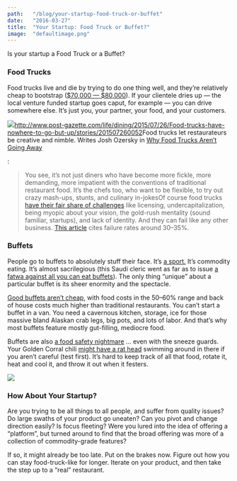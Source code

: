 ```yaml
---
path:	"/blog/your-startup-food-truck-or-buffet"
date:	"2016-03-27"
title:	"Your Startup: Food Truck or Buffet?"
image:	"defaultimage.png"
---
```


Is your startup a Food Truck or a Buffet?

### Food Trucks

Food trucks live and die by trying to do one thing well, and they’re relatively cheap to bootstrap ([$70,000 — $80,000](http://www.forbes.com/sites/investopedia/2012/09/27/the-cost-of-starting-a-food-truck/#440fea602930)). If your clientele dries up — the local venture funded startup goes caput, for example — you can drive somewhere else. It’s just you, your partner, your food, and your customers.

![](/images/0*1mV9tajvoGXrqxH1.)<http://www.post-gazette.com/life/dining/2015/07/26/Food-trucks-have-nowhere-to-go-but-up/stories/201507260052>Food trucks let restaurateurs be creative and nimble. Writes Josh Ozersky in [Why Food Trucks Aren’t Going Away](http://ideas.time.com/2012/06/13/food-trucks-are-here-to-stay/)

:


> You see, it’s not just diners who have become more fickle, more demanding, more impatient with the conventions of traditional restaurant food. It’s the chefs too, who want to be flexible, to try out crazy mash-ups, stunts, and culinary in-jokesOf course food trucks [have their fair share of challenges](http://mobile-cuisine.com/business/why-do-food-truck-businesses-fail/) like licensing, undercapitalization, being myopic about your vision, the gold-rush mentality (sound familiar, startups), and lack of identity. And they can fail like any other business. [This article](http://www.huffingtonpost.com/2013/01/22/food-truck-failures_n_2499463.html) cites failure rates around 30–35%.

### Buffets

People go to buffets to absolutely stuff their face. It’s [a sport.](http://midtownlunch.com/2007/03/07/the-ml-guide-to-all-you-can-eat-chinese-food-buffets/) It’s commodity eating. It’s almost sacrilegious (this Saudi cleric went as far as to issue [a fatwa against all you can eat buffets](http://www.huffingtonpost.com/2014/03/15/buffet-ban-fatwa-saudi-cleric_n_4971190.html)). The only thing “unique” about a particular buffet is its sheer enormity and the spectacle.

[Good buffets aren’t cheap](http://casinofabs.com/Controlling-Buffet-Costs.htm), with food costs in the 50–60% range and back of house costs much higher than traditional restaurants. You can’t start a buffet in a van. You need a cavernous kitchen, storage, ice for those massive bland Alaskan crab legs, big pots, and lots of labor. And that’s why most buffets feature mostly gut-filling, mediocre food.

Buffets are also [a food safety nightmare](http://www.foodsafetynews.com/2010/07/buffets-and-cross-contamination/#.VuZCBZMrKCQ) … even with the sneeze guards. Your Golden Corral chili [might have a rat head](http://www.nydailynews.com/news/national/florida-man-claims-golden-corral-chili-rat-head-article-1.1981988) swimming around in there if you aren’t careful (test first). It’s hard to keep track of all that food, rotate it, heat and cool it, and throw it out when it festers.

![](/images/0*dbjrQsKORYkVPosj.)

### How About Your Startup?

Are you trying to be all things to all people, and suffer from quality issues? Do large swaths of your product go uneaten? Can you pivot and change direction easily? Is focus fleeting? Were you lured into the idea of offering a “platform”, but turned around to find that the broad offering was more of a collection of commodity-grade features?

If so, it might already be too late. Put on the brakes now. Figure out how you can stay food-truck-like for longer. Iterate on your product, and then take the step up to a “real” restaurant.

